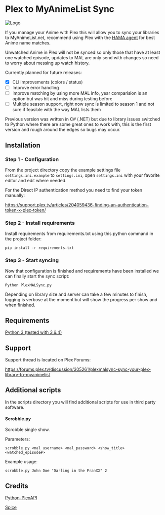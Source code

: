 # Plex to MyAnimeList Sync
![Logo](logo.png)

If you manage your Anime with Plex this will allow you to sync your libraries to MyAnimeList.net, recommend using Plex with the [HAMA agent](https://github.com/ZeroQI/Hama.bundle) for best Anime name matches.

Unwatched Anime in Plex will not be synced so only those that have at least one watched episode, updates to MAL are only send with changes so need to worry about messing up watch history.

Currently planned for future releases:

- [x] CLI improvements (colors / status)
- [ ] Improve error handling
- [ ] Improve matching by using more MAL info, year comparision is an option but was hit and miss during testing before
- [ ] Multiple season support, right now sync is limited to season 1 and not sure if feasible with the way MAL lists them 

Previous version was written in C# (.NET) but due to library issues switched to Python where there are some great ones to work with, this is the first version and rough around the edges so bugs may occur.

## Installation

### Step 1 - Configuration

From the project directory copy the example settings file `settings.ini.example` to `settings.ini`, open `settings.ini` with your favorite editor and edit where needed.

For the Direct IP authentication method you need to find your token manually:

https://support.plex.tv/articles/204059436-finding-an-authentication-token-x-plex-token/

### Step 2 - Install requirements

Install  requirements from requirements.txt using this python command in the project folder:

`pip install -r requirements.txt`

### Step 3 - Start syncing

Now that configuration is finished and requirements have been installed we can finally start the sync script:

`Python PlexMALSync.py`

Depending on library size and server can take a few minutes to finish, logging is verbose at the moment but will show the progress per show and when finished.

## Requirements

[Python 3 (tested with 3.6.4)](https://www.python.org/)

## Support

Support thread is located on Plex Forums:

https://forums.plex.tv/discussion/305261/plexmalsync-sync-your-plex-library-to-myanimelist

## Additional scripts

In the scripts directory you will find additional scripts  for use in third party software.

#### Scrobble.py
Scrobble single show. 

Parameters:

`scrobble.py <mal_username> <mal_password> <show_title> <watched_episode#>`

Example usage:

`scrobble.py John Doe "Darling in the FranXX" 2`

## Credits

[Python-PlexAPI](https://github.com/pkkid/python-plexapi)

[Spice](https://github.com/Utagai/spice)
